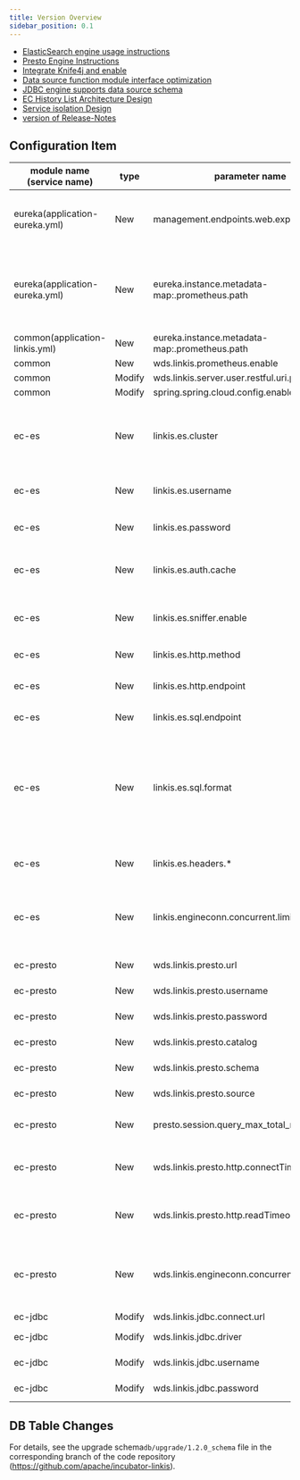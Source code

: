 ```yaml
---
title: Version Overview
sidebar_position: 0.1
---
```


- [ElasticSearch engine usage instructions](/engine-usage/elasticsearch.md)
- [Presto Engine Instructions](/engine-usage/presto.md)
- [Integrate Knife4j and enable](/deployment/involve-knife4j-into-linkis.md)
- [Data source function module interface optimization](/api/http/linkis-ps-publicservice-api/metadataquery-api.md)
- [JDBC engine supports data source schema](/engine-usage/jdbc.md)
- [EC History List Architecture Design](/architecture/computation-governance-services/linkis-manager/ec-history-arc.md)
- [Service isolation Design](/architecture/microservice-governance-services/service_isolation.md)
- [version of Release-Notes](/download/release-notes-1.2.0)


## Configuration Item

| module name (service name) | type | parameter name | default value | description |
| ----------- | ----- | -------------------------------------------------------- | ---------------- | ------------------------------------------------------- |
|eureka(application-eureka.yml) | New | management.endpoints.web.exposure.include|refresh,info,health,metrics | The endpoint exposure range for Spring Boot Actuator|
|eureka(application-eureka.yml) | New |eureka.instance.metadata-map:.prometheus.path| ${prometheus.path:/actuator/prometheus} | Prometheus monitoring endpoint for microservices registered in Eureka metadata|
|common(application-linkis.yml) | New | eureka.instance.metadata-map:.prometheus.path|${prometheus.path:${prometheus.endpoint}} | ditto|
|common | New |wds.linkis.prometheus.enable | false| |
|common | Modify | wds.linkis.server.user.restful.uri.pass.auth | /api/rest_j/v1/actuator/prometheus| |
|common | Modify | spring.spring.cloud.config.enabled | false | |
|ec-es | New  | linkis.es.cluster        			| 127.0.0.1:9200    | ElasticSearch cluster，Separate multiple nodes using commas  |
|ec-es | New  | linkis.es.username       			| None     			| ElasticSearch cluster username                 |
|ec-es | New  | linkis.es.password       			| None       			| ElasticSearch cluster password                   |
|ec-es | New  | linkis.es.auth.cache     			| false       		| Whether the client is cache authenticated                       |
|ec-es | New  | linkis.es.sniffer.enable 			| false          	| Whether Sniffer is enabled on the client                   |
|ec-es | New  | linkis.es.http.method    			| GET               | request method                                |
|ec-es | New  | linkis.es.http.endpoint  			| /_search          | the Endpoint in JSON Script                 |
|ec-es | New  | linkis.es.sql.endpoint   			| /_sql             | the Endpoint in SQL                |
|ec-es | New  | linkis.es.sql.format     			| {"query":"%s"} 	| the template of SQL script call , %s replaced with SQL as the body of the request request ElasticSearch cluster |
|ec-es | New  | linkis.es.headers.* 	            | None 				| Client Headers configuration |
|ec-es | New  | linkis.engineconn.concurrent.limit | 100				| Maximum engine concurrency of ElasticSearch cluster |
|ec-presto | New  | wds.linkis.presto.url                  | http://127.0.0.1:8080 | Presto cluster connection                             | 
|ec-presto | New  | wds.linkis.presto.username             | default               | Presto cluster username                           | 
|ec-presto | New  | wds.linkis.presto.password             | None                    | Presto cluster password                             |
|ec-presto | New  | wds.linkis.presto.catalog              | system                |Catalog for queries                             | 
|ec-presto | New  | wds.linkis.presto.schema               | None                    |Query Schema                               | 
|ec-presto | New  | wds.linkis.presto.source               | global                | source used by the query                           |
|ec-presto | New  | presto.session.query_max_total_memory  | 8GB                   | query uses maximum memory                         | 
|ec-presto | New  | wds.linkis.presto.http.connectTimeout  | 60                    | Presto client connect timeout (unit: seconds) |
|ec-presto | New  | wds.linkis.presto.http.readTimeout     | 60                    | Presto client read timeout (unit: seconds)    |
|ec-presto | New  | wds.linkis.engineconn.concurrent.limit | 100                   | The maximum number of concurrent Presto engines                      | 
|ec-jdbc | Modify  | wds.linkis.jdbc.connect.url            | jdbc:mysql://127.0.0.1:3306/test	|	jdbc conn url				|
|ec-jdbc | Modify  | wds.linkis.jdbc.driver            		| com.mysql.jdbc.Driver			  	|	jdbc conn driver			|
|ec-jdbc | Modify  | wds.linkis.jdbc.username            	| None								|	jdbc conn username			|
|ec-jdbc | Modify  | wds.linkis.jdbc.password            	| None								|	jdbc conn password			|

## DB Table Changes
For details, see the upgrade schema`db/upgrade/1.2.0_schema` file in the corresponding branch of the code repository (https://github.com/apache/incubator-linkis).